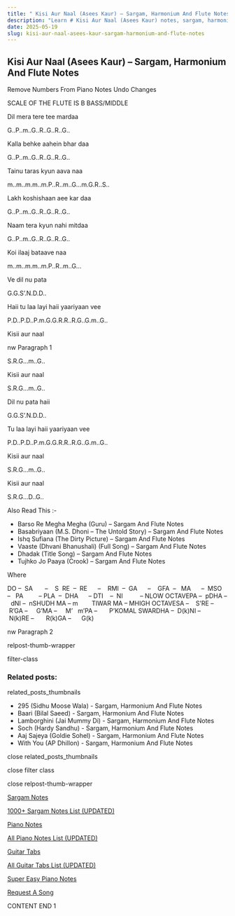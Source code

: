 ```yaml
---
title: " Kisi Aur Naal (Asees Kaur) – Sargam, Harmonium And Flute Notes"
description: "Learn # Kisi Aur Naal (Asees Kaur) notes, sargam, harmonium notations and flute notes. Easy step-by-step tutorial for beginners."
date: 2025-05-19
slug: kisi-aur-naal-asees-kaur-sargam-harmonium-and-flute-notes
---
```


## Kisi Aur Naal (Asees Kaur) – Sargam, Harmonium And Flute Notes

Remove Numbers From Piano Notes
Undo Changes

SCALE OF THE FLUTE IS B BASS/MIDDLE

Dil mera tere tee mardaa

G..P..m..G..R..G..R..G..

Kalla behke aahein bhar daa

G..P..m..G..R..G..R..G..

Tainu taras kyun aava naa

m..m..m.m..m.P..R..m..G…m.G.R..S..

Lakh koshishaan aee kar daa

G..P..m..G..R..G..R..G..

Naam tera kyun nahi mitdaa

G..P..m..G..R..G..R..G..

Koi ilaaj bataave naa

m..m..m.m..m.P..R..m..G…

Ve dil nu pata

G.G.S’.N.D.D..

Haii tu laa layi haii yaariyaan vee

P.D..P.D..P.m.G.G.R.R..R.G..G.m..G..

Kisii aur naal

nw Paragraph 1

S.R.G…m..G..

Kisii aur naal

S.R.G…m..G..

Dil nu pata haii

G.G.S’.N.D.D..

Tu laa layi haii yaariyaan vee

P.D..P.D..P.m.G.G.R.R..R.G..G.m..G..

Kisii aur naal

S.R.G…m..G..

Kisii aur naal

S.R.G…D..G..

Also Read This :-

- Barso Re Megha Megha (Guru) – Sargam And Flute Notes
- Basabriyaan (M.S. Dhoni – The Untold Story) – Sargam And Flute Notes
- Ishq Sufiana (The Dirty Picture) – Sargam And Flute Notes
- Vaaste (Dhvani Bhanushali) (Full Song) – Sargam And Flute Notes
- Dhadak (Title Song) – Sargam And Flute Notes
- Tujhko Jo Paaya (Crook) – Sargam And Flute Notes

Where

DO –  SA       –    S  RE  –  RE      –    RMI  –  GA      –    GFA  –   MA      –  MSO  –   PA         – PLA  –  DHA      – DTI    –  NI          – NLOW OCTAVEPA –  pDHA –  dNI –  nSHUDH MA – m        TIWAR MA – MHIGH OCTAVESA –    S’RE –     R’GA –     G’MA –     M’   m’PA –       P’KOMAL SWARDHA –  D(k)NI –       N(k)RE –       R(k)GA –      G(k)

nw Paragraph 2

relpost-thumb-wrapper

filter-class

### Related posts:

related_posts_thumbnails

- 295 (Sidhu Moose Wala) - Sargam, Harmonium And Flute Notes
- Baari (Bilal Saeed) - Sargam, Harmonium And Flute Notes
- Lamborghini (Jai Mummy Di) - Sargam, Harmonium And Flute Notes
- Soch (Hardy Sandhu) - Sargam, Harmonium And Flute Notes
- Aaj Sajeya (Goldie Sohel) - Sargam, Harmonium And Flute Notes
- With You (AP Dhillon) - Sargam, Harmonium And Flute Notes

close related_posts_thumbnails

close filter class

close relpost-thumb-wrapper

[Sargam Notes](/sargam-notes.html)

[1000+ Sargam Notes List (UPDATED)](/all-songs-list-sargam-notes.html)

[Piano Notes](/piano-notes.html)

[All Piano Notes List (UPDATED)](/all-songs-list-piano-notes.html)

[Guitar Tabs](/guitar-tabs.html)

[All Guitar Tabs List (UPDATED)](/all-songs-list-guitar-tabs.html)

[Super Easy Piano Notes](https://studywall.in/)

[Request A Song](/request-a-song.html)

CONTENT END 1

